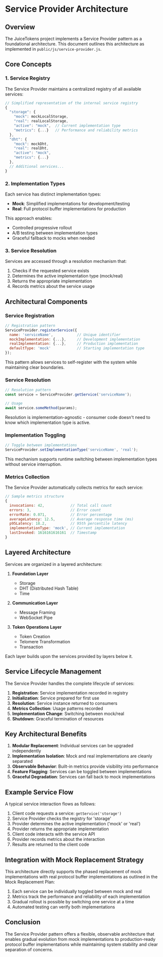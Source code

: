 # Service Provider Architecture

## Overview

The JuiceTokens project implements a Service Provider pattern as a foundational architecture. This document outlines this architecture as implemented in `public/js/service-provider.js`.

## Core Concepts

### 1. Service Registry

The Service Provider maintains a centralized registry of all available services:

```javascript
// Simplified representation of the internal service registry
{
  "storage": {
    "mock": mockLocalStorage,
    "real": realLocalStorage,
    "active": "mock",  // Current implementation type
    "metrics": {...}   // Performance and reliability metrics
  },
  "dht": {
    "mock": mockDht,
    "real": realDht,
    "active": "mock",
    "metrics": {...}
  },
  // Additional services...
}
```

### 2. Implementation Types

Each service has distinct implementation types:

- **Mock**: Simplified implementations for development/testing
- **Real**: Full protocol buffer implementations for production

This approach enables:
- Controlled progressive rollout
- A/B testing between implementation types
- Graceful fallback to mocks when needed

### 3. Service Resolution

Services are accessed through a resolution mechanism that:
1. Checks if the requested service exists
2. Determines the active implementation type (mock/real)
3. Returns the appropriate implementation
4. Records metrics about the service usage

## Architectural Components

### Service Registration

```javascript
// Registration pattern
ServiceProvider.registerService({
  name: 'serviceName',           // Unique identifier
  mockImplementation: {...},     // Development implementation
  realImplementation: {...},     // Production implementation
  defaultType: 'mock'            // Starting implementation type
});
```

This pattern allows services to self-register with the system while maintaining clear boundaries.

### Service Resolution

```javascript
// Resolution pattern
const service = ServiceProvider.getService('serviceName');

// Usage
await service.someMethod(params);
```

Resolution is implementation-agnostic - consumer code doesn't need to know which implementation type is active.

### Implementation Toggling

```javascript
// Toggle between implementations
ServiceProvider.setImplementationType('serviceName', 'real');
```

This mechanism supports runtime switching between implementation types without service interruption.

### Metrics Collection

The Service Provider automatically collects metrics for each service:

```javascript
// Sample metrics structure
{
  invocations: 42,            // Total call count
  errors: 3,                  // Error count
  errorRate: 0.071,           // Error percentage
  averageLatency: 12.5,       // Average response time (ms)
  p95Latency: 18.2,           // 95th percentile latency
  implementationType: 'mock', // Current implementation
  lastInvoked: 1616161616161  // Timestamp
}
```

## Layered Architecture

Services are organized in a layered architecture:

1. **Foundation Layer**
   - Storage
   - DHT (Distributed Hash Table)
   - Time

2. **Communication Layer**
   - Message Framing
   - WebSocket Pipe

3. **Token Operations Layer**
   - Token Creation
   - Telomere Transformation
   - Transaction

Each layer builds upon the services provided by layers below it.

## Service Lifecycle Management

The Service Provider handles the complete lifecycle of services:

1. **Registration**: Service implementation recorded in registry
2. **Initialization**: Service prepared for first use
3. **Resolution**: Service instance returned to consumers
4. **Metrics Collection**: Usage patterns recorded
5. **Implementation Change**: Switching between mock/real
6. **Shutdown**: Graceful termination of resources

## Key Architectural Benefits

1. **Modular Replacement**: Individual services can be upgraded independently
2. **Implementation Isolation**: Mock and real implementations are cleanly separated
3. **Observable Behavior**: Built-in metrics provide visibility into performance
4. **Feature Flagging**: Services can be toggled between implementations
5. **Graceful Degradation**: Services can fall back to mock implementations

## Example Service Flow

A typical service interaction flows as follows:

1. Client code requests a service: `getService('storage')`
2. Service Provider checks the registry for 'storage'
3. Provider determines the active implementation ('mock' or 'real')
4. Provider returns the appropriate implementation
5. Client code interacts with the service API
6. Provider records metrics about the interaction
7. Results are returned to the client code

## Integration with Mock Replacement Strategy

This architecture directly supports the phased replacement of mock implementations with real protocol buffer implementations as outlined in the Mock Replacement Plan:

1. Each service can be individually toggled between mock and real
2. Metrics track the performance and reliability of each implementation
3. Gradual rollout is possible by switching one service at a time
4. Automated testing can verify both implementations

## Conclusion

The Service Provider pattern offers a flexible, observable architecture that enables gradual evolution from mock implementations to production-ready protocol buffer implementations while maintaining system stability and clear separation of concerns. 